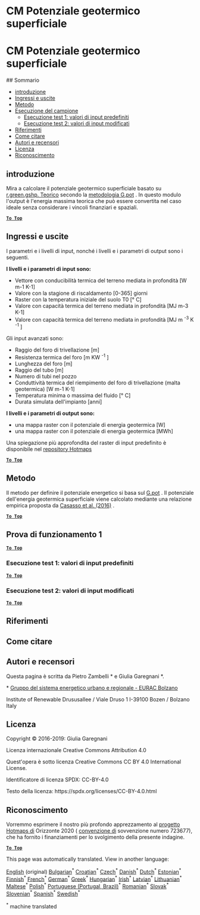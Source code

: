 <h1> <a class="anchor" id="cm-shallow-geothermal-potential" href="#cm-shallow-geothermal-potential"><i class="fa fa-link"></i></a> CM Potenziale geotermico superficiale </h1><h1> <a class="anchor" id="cm-shallow-geothermal-potential" href="#cm-shallow-geothermal-potential"><i class="fa fa-link"></i></a> CM Potenziale geotermico superficiale </h1> ## Sommario <ul><li> <a href="#introduction">introduzione</a> </li><li> <a href="#inputs-and-outputs">Ingressi e uscite</a> </li><li> <a href="#method">Metodo</a> </li><li> <a href="#sample-run">Esecuzione del campione</a> <ul><li> <a href="#test-run-1-default-input-values">Esecuzione test 1: valori di input predefiniti</a> </li><li> <a href="#test-run-2-modified-input-values">Esecuzione test 2: valori di input modificati</a> </li></ul></li><li> <a href="#references">Riferimenti</a> </li><li> <a href="#how-to-cite">Come citare</a> </li><li> <a href="#authors-and-reviewers">Autori e recensori</a> </li><li> <a href="#license">Licenza</a> </li><li> <a href="#acknowledgement">Riconoscimento</a> </li></ul><h2> <a class="anchor" id="introduction" href="#introduction"><i class="fa fa-link"></i></a> introduzione </h2><p> Mira a calcolare il potenziale geotermico superficiale basato su <a href="https://grass.osgeo.org/grass76/manuals/addons/r.green.gshp.theoretical.html">r.green.gshp. Teorico</a> secondo la <a href="https://www.sciencedirect.com/science/article/pii/S0360544216303358">metodologia G.pot</a> . In questo modulo l&#39;output è l&#39;energia massima teorica che può essere convertita nel caso ideale senza considerare i vincoli finanziari e spaziali. </p><p><ins> <code><strong><a href="#table-of-contents">To Top</a></strong></code> </ins> </p><h2> <a class="anchor" id="inputs-and-outputs" href="#inputs-and-outputs"><i class="fa fa-link"></i></a> Ingressi e uscite </h2><p> I parametri e i livelli di input, nonché i livelli e i parametri di output sono i seguenti. </p><p> <strong>I livelli e i parametri di input sono:</strong> </p><ul><li> Vettore con conducibilità termica del terreno mediata in profondità [W m-1 K-1] </li><li> Valore con la stagione di riscaldamento [0-365] giorni </li><li> Raster con la temperatura iniziale del suolo T0 [° C] </li><li> Valore con capacità termica del terreno mediata in profondità [MJ m-3 K-1] </li><li> Valore con capacità termica del terreno mediata in profondità [MJ m <sup>-3</sup> K <sup>-1</sup> ] </li></ul><p> Gli input avanzati sono: </p><ul><li> Raggio del foro di trivellazione [m] </li><li> Resistenza termica del foro [m KW <sup>-1</sup> ] </li><li> Lunghezza del foro [m] </li><li> Raggio del tubo [m] </li><li> Numero di tubi nel pozzo </li><li> Conduttività termica del riempimento del foro di trivellazione (malta geotermica) [W m-1 K-1] </li><li> Temperatura minima o massima del fluido [° C] </li><li> Durata simulata dell&#39;impianto [anni] </li></ul><p> <strong>I livelli e i parametri di output sono:</strong> </p><ul><li> una mappa raster con il potenziale di energia geotermica [W] </li><li> una mappa raster con il potenziale di energia geotermica [MWh] </li></ul><p> Una spiegazione più approfondita del raster di input predefinito è disponibile nel <a href="https://gitlab.com/hotmaps/potential/potential_geothermal_raster">repository Hotmaps</a> </p><p><ins> <code><strong><a href="#table-of-contents">To Top</a></strong></code> </ins> </p><h2> <a class="anchor" id="method" href="#method"><i class="fa fa-link"></i></a> Metodo </h2><p> Il metodo per definire il potenziale energetico si basa sul <a href="https://www.sciencedirect.com/science/article/pii/S0360544216303358">G.pot</a> . Il potenziale dell&#39;energia geotermica superficiale viene calcolato mediante una relazione empirica proposta da <a href="https://www.sciencedirect.com/science/article/pii/S0360544216303358">Casasso et al. (2016)</a> . </p><p><ins> <code><strong><a href="#table-of-contents">To Top</a></strong></code> </ins> </p><h2> <a class="anchor" id="test-run-1" href="#test-run-1"><i class="fa fa-link"></i></a> Prova di funzionamento 1 </h2><p><ins> <code><strong><a href="#table-of-contents">To Top</a></strong></code> </ins> </p><h3> <a class="anchor" id="test-run-1--default-input-values" href="#test-run-1--default-input-values"><i class="fa fa-link"></i></a> Esecuzione test 1: valori di input predefiniti </h3><p><ins> <code><strong><a href="#table-of-contents">To Top</a></strong></code> </ins> </p><h3> <a class="anchor" id="test-run-2--modified-input-values" href="#test-run-2--modified-input-values"><i class="fa fa-link"></i></a> Esecuzione test 2: valori di input modificati </h3><p><ins> <code><strong><a href="#table-of-contents">To Top</a></strong></code> </ins> </p><h2> <a class="anchor" id="references" href="#references"><i class="fa fa-link"></i></a> Riferimenti </h2><h2> <a class="anchor" id="how-to-cite" href="#how-to-cite"><i class="fa fa-link"></i></a> Come citare </h2><h2> <a class="anchor" id="authors-and-reviewers" href="#authors-and-reviewers"><i class="fa fa-link"></i></a> Autori e recensori </h2><p> Questa pagina è scritta da Pietro Zambelli * e Giulia Garegnani *. </p><p> * <a href="http://www.eurac.edu/en/research/technologies/renewableenergy/researchfields/Pages/Energy-strategies-and-planning.aspx">Gruppo del sistema energetico urbano e regionale - EURAC Bolzano</a> </p><p> Institute of Renewable Drususallee / Viale Druso 1 I-39100 Bozen / Bolzano Italy </p><h2> <a class="anchor" id="license" href="#license"><i class="fa fa-link"></i></a> Licenza </h2><p> Copyright © 2016-2019: Giulia Garegnani </p><p> Licenza internazionale Creative Commons Attribution 4.0 </p><p> Quest&#39;opera è sotto licenza Creative Commons CC BY 4.0 International License. </p><p> Identificatore di licenza SPDX: CC-BY-4.0 </p><p> Testo della licenza: https://spdx.org/licenses/CC-BY-4.0.html </p><h2> <a class="anchor" id="acknowledgement" href="#acknowledgement"><i class="fa fa-link"></i></a> Riconoscimento </h2><p> Vorremmo esprimere il nostro più profondo apprezzamento al <a href="https://www.hotmaps-project.eu">progetto Hotmaps di</a> Orizzonte 2020 ( <a href="https://www.hotmaps-project.eu">convenzione di</a> sovvenzione numero 723677), che ha fornito i finanziamenti per lo svolgimento della presente indagine. </p><p><ins> <code><strong><a href="#table-of-contents">To Top</a></strong></code> </ins> </p>
<!--- THIS IS A SUPER UNIQUE IDENTIFIER -->

This page was automatically translated. View in another language:

[English](../en/CM-Shallow-geothermal-potential) (original) [Bulgarian](../bg/CM-Shallow-geothermal-potential)<sup>\*</sup> [Croatian](../hr/CM-Shallow-geothermal-potential)<sup>\*</sup> [Czech](../cs/CM-Shallow-geothermal-potential)<sup>\*</sup> [Danish](../da/CM-Shallow-geothermal-potential)<sup>\*</sup> [Dutch](../nl/CM-Shallow-geothermal-potential)<sup>\*</sup> [Estonian](../et/CM-Shallow-geothermal-potential)<sup>\*</sup> [Finnish](../fi/CM-Shallow-geothermal-potential)<sup>\*</sup> [French](../fr/CM-Shallow-geothermal-potential)<sup>\*</sup> [German](../de/CM-Shallow-geothermal-potential)<sup>\*</sup> [Greek](../el/CM-Shallow-geothermal-potential)<sup>\*</sup> [Hungarian](../hu/CM-Shallow-geothermal-potential)<sup>\*</sup> [Irish](../ga/CM-Shallow-geothermal-potential)<sup>\*</sup>  [Latvian](../lv/CM-Shallow-geothermal-potential)<sup>\*</sup> [Lithuanian](../lt/CM-Shallow-geothermal-potential)<sup>\*</sup> [Maltese](../mt/CM-Shallow-geothermal-potential)<sup>\*</sup> [Polish](../pl/CM-Shallow-geothermal-potential)<sup>\*</sup> [Portuguese (Portugal, Brazil)](../pt/CM-Shallow-geothermal-potential)<sup>\*</sup> [Romanian](../ro/CM-Shallow-geothermal-potential)<sup>\*</sup> [Slovak](../sk/CM-Shallow-geothermal-potential)<sup>\*</sup> [Slovenian](../sl/CM-Shallow-geothermal-potential)<sup>\*</sup> [Spanish](../es/CM-Shallow-geothermal-potential)<sup>\*</sup> [Swedish](../sv/CM-Shallow-geothermal-potential)<sup>\*</sup> 

<sup>\*</sup> machine translated

